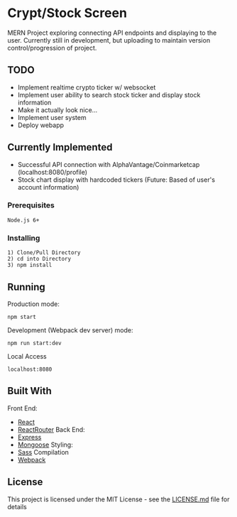 # Crypt/Stock Screen

MERN Project exploring connecting API endpoints and displaying to the user. Currently still in development, but uploading to maintain version control/progression of project.

## TODO

- Implement realtime crypto ticker w/ websocket
- Implement user ability to search stock ticker and display stock information
- Make it actually look nice...
- Implement user system
- Deploy webapp

## Currently Implemented

- Successful API connection with AlphaVantage/Coinmarketcap (localhost:8080/profile)
- Stock chart display with hardcoded tickers (Future: Based of user's account information)

### Prerequisites

```
Node.js 6+
```

### Installing

```
1) Clone/Pull Directory
2) cd into Directory
3) npm install
```

## Running 

Production mode:
```
npm start
```

Development (Webpack dev server) mode:
```
npm run start:dev
```

Local Access
```
localhost:8080
```


## Built With

Front End:
* [React](https://facebook.github.io/react/)
* [ReactRouter](https://reacttraining.com/react-router/)
Back End:
* [Express](http://expressjs.com/)
* [Mongoose](http://mongoosejs.com/)
Styling:
* [Sass](http://sass-lang.com/)
Compilation
* [Webpack](https://webpack.github.io/)

## License

This project is licensed under the MIT License - see the [LICENSE.md](LICENSE.md) file for details
